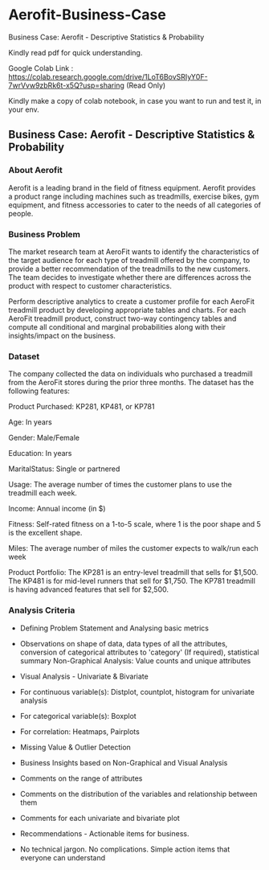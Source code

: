 # Aerofit-Business-Case
Business Case: Aerofit - Descriptive Statistics &amp; Probability

Kindly read pdf for quick understanding.

Google Colab Link : https://colab.research.google.com/drive/1LoT6BovSRIyY0F-7wrVvw9zbRk6t-x5Q?usp=sharing (Read Only)

Kindly make a copy of colab notebook, in case you want to run and test it, in your env.



## Business Case: Aerofit - Descriptive Statistics & Probability

### About Aerofit

Aerofit is a leading brand in the field of fitness equipment. Aerofit provides a product range including machines such as treadmills, exercise bikes, gym equipment, and fitness accessories to cater to the needs of all categories of people.


### Business Problem

The market research team at AeroFit wants to identify the characteristics of the target audience for each type of treadmill offered by the company, to provide a better recommendation of the treadmills to the new customers. The team decides to investigate whether there are differences across the product with respect to customer characteristics.

Perform descriptive analytics to create a customer profile for each AeroFit treadmill product by developing appropriate tables and charts.
For each AeroFit treadmill product, construct two-way contingency tables and compute all conditional and marginal probabilities along with their insights/impact on the business.

### Dataset

The company collected the data on individuals who purchased a treadmill from the AeroFit stores during the prior three months. The dataset has the following features:


Product Purchased:	KP281, KP481, or KP781

Age:	In years

Gender:	Male/Female

Education:	In years

MaritalStatus:	Single or partnered

Usage:	The average number of times the customer plans to use the treadmill each week.

Income:	Annual income (in $)

Fitness:	Self-rated fitness on a 1-to-5 scale, where 1 is 
the poor shape and 5 is the excellent shape.

Miles:	The average number of miles the customer expects to walk/run each week

Product Portfolio: The KP281 is an entry-level treadmill that sells for $1,500.
The KP481 is for mid-level runners that sell for $1,750.
The KP781 treadmill is having advanced features that sell for $2,500.



### Analysis Criteria

- Defining Problem Statement and Analysing basic metrics 

- Observations on shape of data, data types of all the attributes, conversion of categorical attributes to 'category' (If required), statistical summary
Non-Graphical Analysis: Value counts and unique attributes ​​

- Visual Analysis - Univariate & Bivariate 

- For continuous variable(s): Distplot, countplot, histogram for univariate analysis

- For categorical variable(s): Boxplot 

- For correlation: Heatmaps, Pairplots

- Missing Value & Outlier Detection 

- Business Insights based on Non-Graphical and Visual Analysis 

- Comments on the range of attributes

- Comments on the distribution of the variables and relationship between them

- Comments for each univariate and bivariate plot

- Recommendations - Actionable items for business. 

- No technical jargon. No complications. Simple action items that everyone can understand